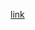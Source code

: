 [link](https://deepmess.com/namerena/?l=https%3A%2F%2Foier-denominator.github.io%2Fnamerena-savings%2Fcoder.json#)
